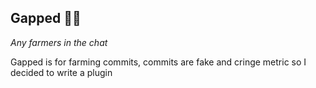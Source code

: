 ## Gapped 🧑‍🌾

*Any farmers in the chat*

Gapped is for farming commits, commits are fake and cringe metric so I decided to write a plugin 
